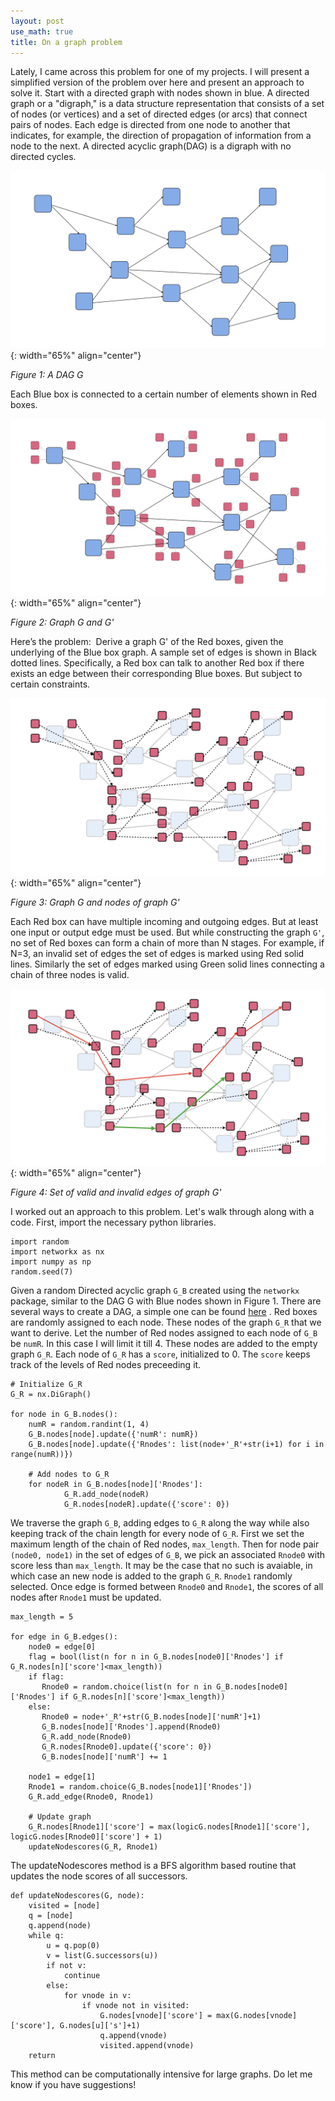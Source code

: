 ```yaml
---
layout: post
use_math: true
title: On a graph problem
---
```


Lately, I came across this problem for one of my projects. I will present a simplified version of the problem over here and present an approach to solve it.
Start with a directed graph with nodes shown in blue. A directed graph or a "digraph," is a data structure representation that consists of a set of nodes (or vertices) and a set of directed edges (or arcs) that connect pairs of nodes. Each edge is directed from one node to another that indicates, for example, the direction of propagation of information from a node to the next. A directed acyclic graph(DAG) is a digraph with no directed cycles.

![Image](/assets/Graph/BGraph.001.jpeg){: width="65%" align="center"}

*Figure 1: A DAG G*

Each Blue box is connected to a certain number of elements shown in Red boxes.

![Image](/assets/Graph/BGraph.002.jpeg){: width="65%" align="center"}

*Figure 2: Graph G and G'*

Here’s the problem:  Derive a graph G' of the Red boxes, given the underlying of the Blue box graph. A sample set of edges is shown in Black dotted lines. Specifically, a Red box can talk to another Red box if there exists an edge between their corresponding Blue boxes. But subject to certain constraints.

![Image](/assets/Graph/BGraph.003.jpeg){: width="65%" align="center"}

*Figure 3: Graph G and nodes of graph G'*

Each Red box can have multiple incoming and outgoing edges. But at least one input or output edge must be used. But while constructing the graph `G'`, no set of Red boxes can form a chain of more than N stages. For example, if N=3, an invalid set of edges the set of edges is marked using Red solid lines. Similarly the set of edges marked using Green solid lines connecting a chain of three nodes is valid.

![Image](/assets/Graph/BGraph.004.jpeg){: width="65%" align="center"}

*Figure 4: Set of valid and invalid edges of graph G'*

I worked out an approach to this problem. Let's walk through along with a code. 
First, import the necessary python libraries.

```
import random
import networkx as nx
import numpy as np
random.seed(7)
```

Given a random Directed acyclic graph `G_B` created using the `networkx` package, similar to the DAG G with Blue nodes shown in Figure 1. There are several ways to create a DAG, a simple one can be found <a href="https://gist.github.com/flekschas/0ea70dec4d92bc706e61" rel="noreferrer">here</a> . Red boxes are randomly assigned to each node. These nodes of the graph `G_R` that we want to derive. Let the number of Red nodes assigned to each node of `G_B` be `numR`. In this case I will limit it till 4. These nodes are added to the empty graph `G_R`. Each node of `G_R` has a `score`, initialized to 0. The `score` keeps track of the levels of Red nodes preceeding it.

```
# Initialize G_R
G_R = nx.DiGraph()

for node in G_B.nodes():
    numR = random.randint(1, 4)
    G_B.nodes[node].update({'numR': numR})
    G_B.nodes[node].update({'Rnodes': list(node+'_R'+str(i+1) for i in range(numR))})

    # Add nodes to G_R
    for nodeR in G_B.nodes[node]['Rnodes']:
            G_R.add_node(nodeR)
            G_R.nodes[nodeR].update({'score': 0})
```

We traverse the graph `G_B`, adding edges to `G_R` along the way while also keeping track of the chain length for every node of `G_R`. First we set the maximum length of the chain of Red nodes, `max_length`. Then for node pair `(node0, node1)` in the set of edges of `G_B`, we pick an associated `Rnode0` with score less than `max_length`. It may be the case that no such is avaiable, in which case an new node is added to the graph `G_R`. `Rnode1` randomly selected. Once edge is formed between `Rnode0` and `Rnode1`, the scores of all nodes after `Rnode1` must be updated.
```
max_length = 5

for edge in G_B.edges():
    node0 = edge[0]
    flag = bool(list(n for n in G_B.nodes[node0]['Rnodes'] if G_R.nodes[n]['score']<max_length))
    if flag:
       Rnode0 = random.choice(list(n for n in G_B.nodes[node0]['Rnodes'] if G_R.nodes[n]['score']<max_length))
    else:
       Rnode0 = node+'_R'+str(G_B.nodes[node]['numR']+1)
       G_B.nodes[node]['Rnodes'].append(Rnode0)
       G_R.add_node(Rnode0)
       G_R.nodes[Rnode0].update({'score': 0})
       G_B.nodes[node]['numR'] += 1
       
    node1 = edge[1]
    Rnode1 = random.choice(G_B.nodes[node1]['Rnodes'])
    G_R.add_edge(Rnode0, Rnode1)
    
    # Update graph
    G_R.nodes[Rnode1]['score'] = max(logicG.nodes[Rnode1]['score'], logicG.nodes[Rnode0]['score'] + 1)
    updateNodescores(G_R, Rnode1)

```

The updateNodescores method is a BFS algorithm based routine that updates the node scores of all successors.
```
def updateNodescores(G, node):
    visited = [node]
    q = [node]
    q.append(node)
    while q:
        u = q.pop(0)
        v = list(G.successors(u))
        if not v:
            continue
        else:
            for vnode in v:
                if vnode not in visited:
                    G.nodes[vnode]['score'] = max(G.nodes[vnode]['score'], G.nodes[u]['s']+1)
                    q.append(vnode)
                    visited.append(vnode)
    return
```
This method can be computationally intensive for large graphs. Do let me know if you have suggestions!
